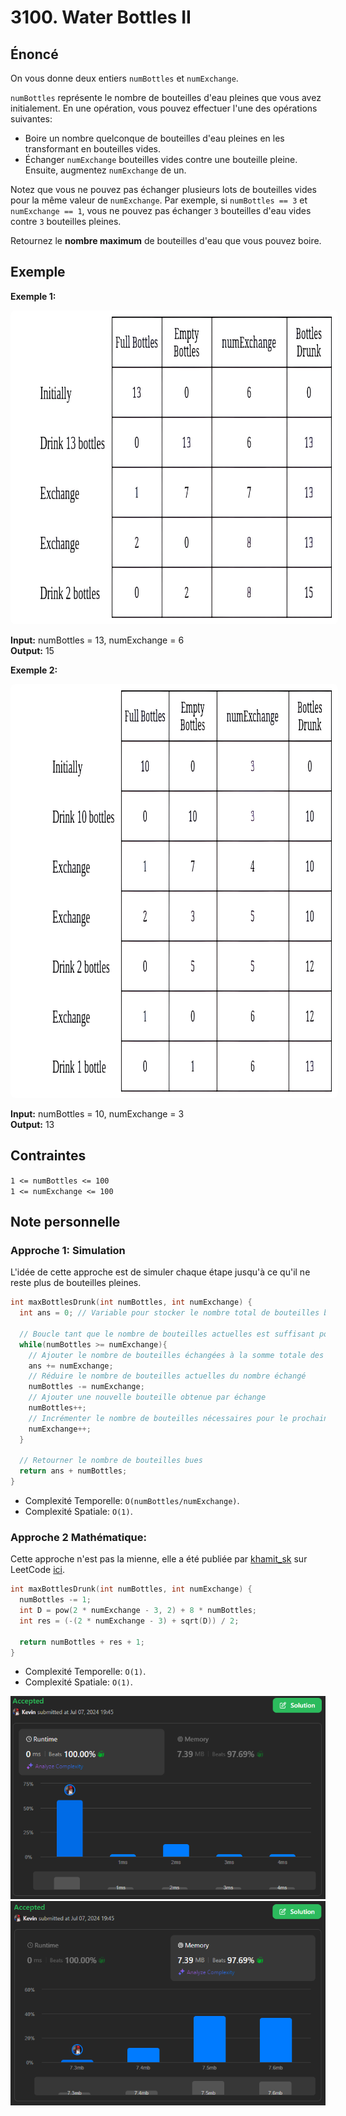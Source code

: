 # 3100. Water Bottles II

## Énoncé

On vous donne deux entiers `numBottles` et `numExchange`.

`numBottles` représente le nombre de bouteilles d'eau pleines que vous avez initialement. En une opération, vous pouvez effectuer l'une des opérations suivantes:

- Boire un nombre quelconque de bouteilles d'eau pleines en les transformant en bouteilles vides.
- Échanger `numExchange` bouteilles vides contre une bouteille pleine. Ensuite, augmentez `numExchange` de un.

Notez que vous ne pouvez pas échanger plusieurs lots de bouteilles vides pour la même valeur de `numExchange`. Par exemple, si `numBottles == 3` et `numExchange == 1`, vous ne pouvez pas échanger `3` bouteilles d'eau vides contre `3` bouteilles pleines.

Retournez le **nombre maximum** de bouteilles d'eau que vous pouvez boire.

## Exemple

**Exemple 1:**

<img src="./imgs/img1.png" style="width: 948px; height: 482px; padding: 10px; background: rgb(255, 255, 255); border-radius: 0.5rem;"/>

**Input:** numBottles = 13, numExchange = 6  
**Output:** 15

**Exemple 2:**

<img src="./imgs/img2.png" style="width: 990px; height: 642px; padding: 10px; background: rgb(255, 255, 255); border-radius: 0.5rem;"/>

**Input:** numBottles = 10, numExchange = 3  
**Output:** 13

## Contraintes

`1 <= numBottles <= 100`  
`1 <= numExchange <= 100`

## Note personnelle

### Approche 1: Simulation

L'idée de cette approche est de simuler chaque étape jusqu'à ce qu'il ne reste plus de bouteilles pleines.

```cpp
int maxBottlesDrunk(int numBottles, int numExchange) {
  int ans = 0; // Variable pour stocker le nombre total de bouteilles bues

  // Boucle tant que le nombre de bouteilles actuelles est suffisant pour un échange
  while(numBottles >= numExchange){
    // Ajouter le nombre de bouteilles échangées à la somme totale des bouteilles bues
    ans += numExchange;
    // Réduire le nombre de bouteilles actuelles du nombre échangé
    numBottles -= numExchange;
    // Ajouter une nouvelle bouteille obtenue par échange
    numBottles++;
    // Incrémenter le nombre de bouteilles nécessaires pour le prochain échange
    numExchange++;
  }

  // Retourner le nombre de bouteilles bues
  return ans + numBottles;
}
```

- Complexité Temporelle: `O(numBottles/numExchange)`.
- Complexité Spatiale: `O(1)`.

### Approche 2 Mathématique:

Cette approche n'est pas la mienne, elle a été publiée par [khamit_sk](https://leetcode.com/u/khamit_sk/) sur LeetCode [ici](https://leetcode.com/problems/water-bottles-ii/solutions/4972465/constant-time-solution-with-python3/).

```cpp
int maxBottlesDrunk(int numBottles, int numExchange) {
  numBottles -= 1;
  int D = pow(2 * numExchange - 3, 2) + 8 * numBottles;
  int res = (-(2 * numExchange - 3) + sqrt(D)) / 2;

  return numBottles + res + 1;
}
```

- Complexité Temporelle: `O(1)`.
- Complexité Spatiale: `O(1)`.

<img src="./imgs/runtime.png"/>
<img src="./imgs/memory.png"/>
